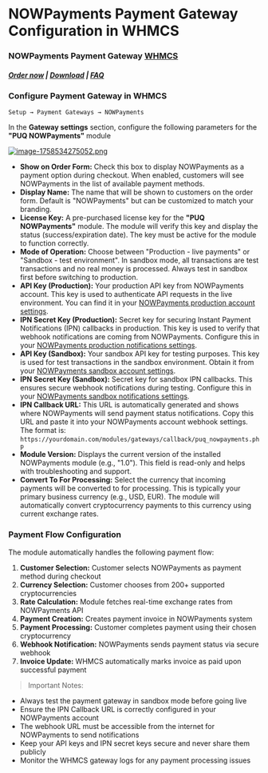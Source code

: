 # NOWPayments Payment Gateway Configuration in WHMCS

### NOWPayments Payment Gateway **[WHMCS](https://puqcloud.com/link.php?id=77)** 

#####  [Order now](https://puqcloud.com/index.php?rp=/store/whmcs-module-nowpayments-payment-gateway) | [Download](https://download.puqcloud.com/WHMCS/gateways/PUQ_WHMCS_PG-nowpayments/) | [FAQ](https://faq.puqcloud.com/)

### Configure Payment Gateway in WHMCS

```
Setup → Payment Gateways → NOWPayments
```

In the **Gateway settings** section, configure the following parameters for the **"PUQ NOWPayments"** module

[![image-1758534275052.png](https://doc.puq.info/uploads/images/gallery/2025-09/scaled-1680-/image-1758534275052.png)](https://doc.puq.info/uploads/images/gallery/2025-09/image-1758534275052.png)

- **Show on Order Form:** Check this box to display NOWPayments as a payment option during checkout. When enabled, customers will see NOWPayments in the list of available payment methods.
- **Display Name:** The name that will be shown to customers on the order form. Default is "NOWPayments" but can be customized to match your branding.
- **License Key:** A pre-purchased license key for the **"PUQ NOWPayments"** module. The module will verify this key and display the status (success/expiration date). The key must be active for the module to function correctly.
- **Mode of Operation:** Choose between "Production - live payments" or "Sandbox - test environment". In sandbox mode, all transactions are test transactions and no real money is processed. Always test in sandbox first before switching to production.
- **API Key (Production):** Your production API key from NOWPayments account. This key is used to authenticate API requests in the live environment. You can find it in your [NOWPayments production account settings](https://account.nowpayments.io/store-settings#keys?link_id=4222128310).
- **IPN Secret Key (Production):** Secret key for securing Instant Payment Notifications (IPN) callbacks in production. This key is used to verify that webhook notifications are coming from NOWPayments. Configure this in your [NOWPayments production notifications settings](https://account.nowpayments.io/store-settings#notifications?link_id=4222128310).
- **API Key (Sandbox):** Your sandbox API key for testing purposes. This key is used for test transactions in the sandbox environment. Obtain it from your [NOWPayments sandbox account settings](https://account-sandbox.nowpayments.io/store-settings#keys?link_id=4222128310).
- **IPN Secret Key (Sandbox):** Secret key for sandbox IPN callbacks. This ensures secure webhook notifications during testing. Configure this in your [NOWPayments sandbox notifications settings](https://account-sandbox.nowpayments.io/store-settings#notifications?link_id=4222128310).
- **IPN Callback URL:** This URL is automatically generated and shows where NOWPayments will send payment status notifications. Copy this URL and paste it into your NOWPayments account webhook settings. The format is: `https://yourdomain.com/modules/gateways/callback/puq_nowpayments.php`
- **Module Version:** Displays the current version of the installed NOWPayments module (e.g., "1.0"). This field is read-only and helps with troubleshooting and support.
- **Convert To For Processing:** Select the currency that incoming payments will be converted to for processing. This is typically your primary business currency (e.g., USD, EUR). The module will automatically convert cryptocurrency payments to this currency using current exchange rates.  

### Payment Flow Configuration  

The module automatically handles the following payment flow:

1. **Customer Selection:** Customer selects NOWPayments as payment method during checkout
2. **Currency Selection:** Customer chooses from 200+ supported cryptocurrencies
3. **Rate Calculation:** Module fetches real-time exchange rates from NOWPayments API
4. **Payment Creation:** Creates payment invoice in NOWPayments system
5. **Payment Processing:** Customer completes payment using their chosen cryptocurrency
6. **Webhook Notification:** NOWPayments sends payment status via secure webhook
7. **Invoice Update:** WHMCS automatically marks invoice as paid upon successful payment

>Important Notes:

- Always test the payment gateway in sandbox mode before going live
- Ensure the IPN Callback URL is correctly configured in your NOWPayments account
- The webhook URL must be accessible from the internet for NOWPayments to send notifications
- Keep your API keys and IPN secret keys secure and never share them publicly
- Monitor the WHMCS gateway logs for any payment processing issues